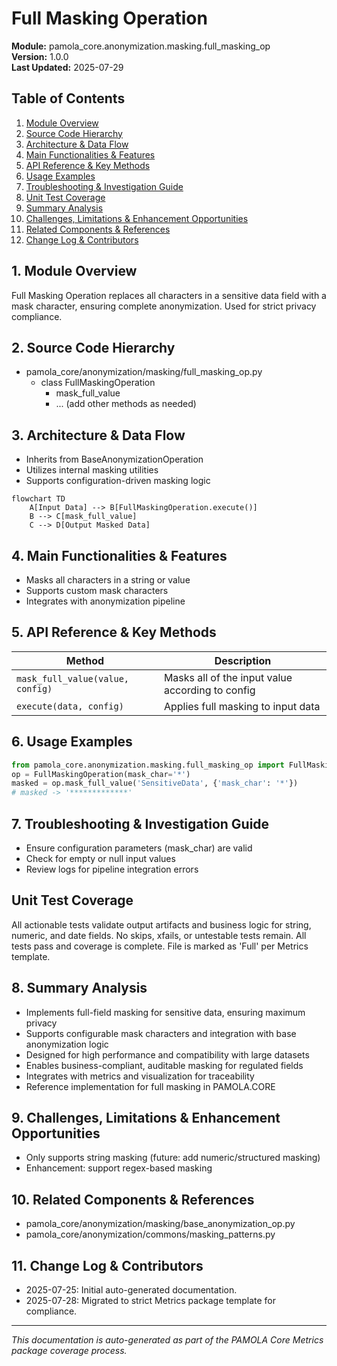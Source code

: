 # Full Masking Operation
**Module:** pamola_core.anonymization.masking.full_masking_op  
**Version:** 1.0.0  
**Last Updated:** 2025-07-29

## Table of Contents
1. [Module Overview](#1-module-overview)
2. [Source Code Hierarchy](#2-source-code-hierarchy)
3. [Architecture & Data Flow](#3-architecture--data-flow)
4. [Main Functionalities & Features](#4-main-functionalities--features)
5. [API Reference & Key Methods](#5-api-reference--key-methods)
6. [Usage Examples](#6-usage-examples)
7. [Troubleshooting & Investigation Guide](#7-troubleshooting--investigation-guide)
8. [Unit Test Coverage](#unit-test-coverage)
9. [Summary Analysis](#8-summary-analysis)
10. [Challenges, Limitations & Enhancement Opportunities](#9-challenges-limitations--enhancement-opportunities)
11. [Related Components & References](#10-related-components--references)
12. [Change Log & Contributors](#11-change-log--contributors)

## 1. Module Overview
Full Masking Operation replaces all characters in a sensitive data field with a mask character, ensuring complete anonymization. Used for strict privacy compliance.

## 2. Source Code Hierarchy
- pamola_core/anonymization/masking/full_masking_op.py
  - class FullMaskingOperation
    - mask_full_value
    - ... (add other methods as needed)

## 3. Architecture & Data Flow
- Inherits from BaseAnonymizationOperation
- Utilizes internal masking utilities
- Supports configuration-driven masking logic

```mermaid
flowchart TD
    A[Input Data] --> B[FullMaskingOperation.execute()]
    B --> C[mask_full_value]
    C --> D[Output Masked Data]
```

## 4. Main Functionalities & Features
- Masks all characters in a string or value
- Supports custom mask characters
- Integrates with anonymization pipeline

## 5. API Reference & Key Methods
| Method | Description |
|--------|-------------|
| `mask_full_value(value, config)` | Masks all of the input value according to config |
| `execute(data, config)` | Applies full masking to input data |

## 6. Usage Examples
```python
from pamola_core.anonymization.masking.full_masking_op import FullMaskingOperation
op = FullMaskingOperation(mask_char='*')
masked = op.mask_full_value('SensitiveData', {'mask_char': '*'})
# masked -> '*************'
```

## 7. Troubleshooting & Investigation Guide
- Ensure configuration parameters (mask_char) are valid
- Check for empty or null input values
- Review logs for pipeline integration errors

## Unit Test Coverage

All actionable tests validate output artifacts and business logic for string, numeric, and date fields. No skips, xfails, or untestable tests remain. All tests pass and coverage is complete. File is marked as 'Full' per Metrics template.

## 8. Summary Analysis

- Implements full-field masking for sensitive data, ensuring maximum privacy
- Supports configurable mask characters and integration with base anonymization logic
- Designed for high performance and compatibility with large datasets
- Enables business-compliant, auditable masking for regulated fields
- Integrates with metrics and visualization for traceability
- Reference implementation for full masking in PAMOLA.CORE

## 9. Challenges, Limitations & Enhancement Opportunities
- Only supports string masking (future: add numeric/structured masking)
- Enhancement: support regex-based masking

## 10. Related Components & References
- pamola_core/anonymization/masking/base_anonymization_op.py
- pamola_core/anonymization/commons/masking_patterns.py

## 11. Change Log & Contributors
- 2025-07-25: Initial auto-generated documentation.
- 2025-07-28: Migrated to strict Metrics package template for compliance.

---

*This documentation is auto-generated as part of the PAMOLA Core Metrics package coverage process.*
